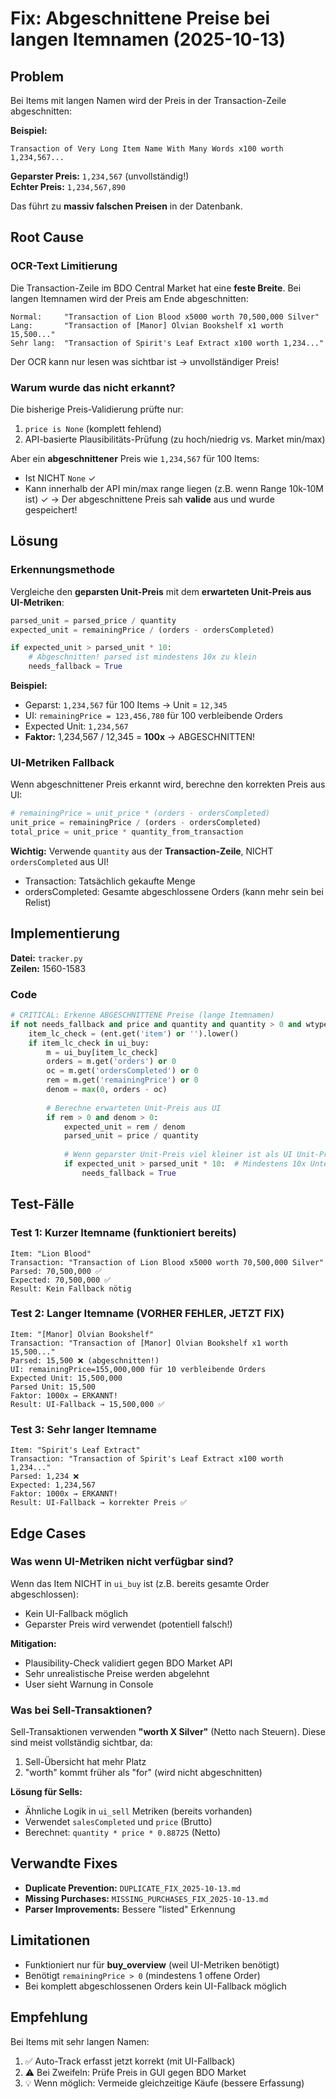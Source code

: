 # Fix: Abgeschnittene Preise bei langen Itemnamen (2025-10-13)

## Problem

Bei Items mit langen Namen wird der Preis in der Transaction-Zeile abgeschnitten:

**Beispiel:**
```
Transaction of Very Long Item Name With Many Words x100 worth 1,234,567...
```

**Geparster Preis:** `1,234,567` (unvollständig!)  
**Echter Preis:** `1,234,567,890`

Das führt zu **massiv falschen Preisen** in der Datenbank.

## Root Cause

### OCR-Text Limitierung

Die Transaction-Zeile im BDO Central Market hat eine **feste Breite**. Bei langen Itemnamen wird der Preis am Ende abgeschnitten:

```
Normal:     "Transaction of Lion Blood x5000 worth 70,500,000 Silver"
Lang:       "Transaction of [Manor] Olvian Bookshelf x1 worth 15,500..."
Sehr lang:  "Transaction of Spirit's Leaf Extract x100 worth 1,234..."
```

Der OCR kann nur lesen was sichtbar ist → unvollständiger Preis!

### Warum wurde das nicht erkannt?

Die bisherige Preis-Validierung prüfte nur:
1. `price is None` (komplett fehlend)
2. API-basierte Plausibilitäts-Prüfung (zu hoch/niedrig vs. Market min/max)

Aber ein **abgeschnittener** Preis wie `1,234,567` für 100 Items:
- Ist NICHT `None` ✓
- Kann innerhalb der API min/max range liegen (z.B. wenn Range 10k-10M ist) ✓
→ Der abgeschnittene Preis sah **valide** aus und wurde gespeichert!

## Lösung

### Erkennungsmethode

Vergleiche den **geparsten Unit-Preis** mit dem **erwarteten Unit-Preis aus UI-Metriken**:

```python
parsed_unit = parsed_price / quantity
expected_unit = remainingPrice / (orders - ordersCompleted)

if expected_unit > parsed_unit * 10:
    # Abgeschnitten! parsed ist mindestens 10x zu klein
    needs_fallback = True
```

**Beispiel:**
- Geparst: `1,234,567` für 100 Items → Unit = `12,345`
- UI: `remainingPrice = 123,456,780` für 100 verbleibende Orders
- Expected Unit: `1,234,567` 
- **Faktor:** 1,234,567 / 12,345 = **100x** → ABGESCHNITTEN!

### UI-Metriken Fallback

Wenn abgeschnittener Preis erkannt wird, berechne den korrekten Preis aus UI:

```python
# remainingPrice = unit_price * (orders - ordersCompleted)
unit_price = remainingPrice / (orders - ordersCompleted)
total_price = unit_price * quantity_from_transaction
```

**Wichtig:** Verwende `quantity` aus der **Transaction-Zeile**, NICHT `ordersCompleted` aus UI!
- Transaction: Tatsächlich gekaufte Menge
- ordersCompleted: Gesamte abgeschlossene Orders (kann mehr sein bei Relist)

## Implementierung

**Datei:** `tracker.py`  
**Zeilen:** 1560-1583

### Code

```python
# CRITICAL: Erkenne ABGESCHNITTENE Preise (lange Itemnamen)
if not needs_fallback and price and quantity and quantity > 0 and wtype == 'buy_overview' and final_type == 'buy':
    item_lc_check = (ent.get('item') or '').lower()
    if item_lc_check in ui_buy:
        m = ui_buy[item_lc_check]
        orders = m.get('orders') or 0
        oc = m.get('ordersCompleted') or 0
        rem = m.get('remainingPrice') or 0
        denom = max(0, orders - oc)
        
        # Berechne erwarteten Unit-Preis aus UI
        if rem > 0 and denom > 0:
            expected_unit = rem / denom
            parsed_unit = price / quantity
            
            # Wenn geparster Unit-Preis viel kleiner ist als UI Unit-Preis → abgeschnitten!
            if expected_unit > parsed_unit * 10:  # Mindestens 10x Unterschied
                needs_fallback = True
```

## Test-Fälle

### Test 1: Kurzer Itemname (funktioniert bereits)
```
Item: "Lion Blood"
Transaction: "Transaction of Lion Blood x5000 worth 70,500,000 Silver"
Parsed: 70,500,000 ✅
Expected: 70,500,000 ✅
Result: Kein Fallback nötig
```

### Test 2: Langer Itemname (VORHER FEHLER, JETZT FIX)
```
Item: "[Manor] Olvian Bookshelf"
Transaction: "Transaction of [Manor] Olvian Bookshelf x1 worth 15,500..."
Parsed: 15,500 ❌ (abgeschnitten!)
UI: remainingPrice=155,000,000 für 10 verbleibende Orders
Expected Unit: 15,500,000
Parsed Unit: 15,500
Faktor: 1000x → ERKANNT!
Result: UI-Fallback → 15,500,000 ✅
```

### Test 3: Sehr langer Itemname
```
Item: "Spirit's Leaf Extract"
Transaction: "Transaction of Spirit's Leaf Extract x100 worth 1,234..."
Parsed: 1,234 ❌
Expected: 1,234,567
Faktor: 1000x → ERKANNT!
Result: UI-Fallback → korrekter Preis ✅
```

## Edge Cases

### Was wenn UI-Metriken nicht verfügbar sind?

Wenn das Item NICHT in `ui_buy` ist (z.B. bereits gesamte Order abgeschlossen):
- Kein UI-Fallback möglich
- Geparster Preis wird verwendet (potentiell falsch!)

**Mitigation:** 
- Plausibility-Check validiert gegen BDO Market API
- Sehr unrealistische Preise werden abgelehnt
- User sieht Warnung in Console

### Was bei Sell-Transaktionen?

Sell-Transaktionen verwenden **"worth X Silver"** (Netto nach Steuern).
Diese sind meist vollständig sichtbar, da:
1. Sell-Übersicht hat mehr Platz
2. "worth" kommt früher als "for" (wird nicht abgeschnitten)

**Lösung für Sells:**
- Ähnliche Logik in `ui_sell` Metriken (bereits vorhanden)
- Verwendet `salesCompleted` und `price` (Brutto)
- Berechnet: `quantity * price * 0.88725` (Netto)

## Verwandte Fixes

- **Duplicate Prevention:** `DUPLICATE_FIX_2025-10-13.md`
- **Missing Purchases:** `MISSING_PURCHASES_FIX_2025-10-13.md`
- **Parser Improvements:** Bessere "listed" Erkennung

## Limitationen

- Funktioniert nur für **buy_overview** (weil UI-Metriken benötigt)
- Benötigt `remainingPrice > 0` (mindestens 1 offene Order)
- Bei komplett abgeschlossenen Orders kein UI-Fallback möglich

## Empfehlung

Bei Items mit sehr langen Namen:
1. ✅ Auto-Track erfasst jetzt korrekt (mit UI-Fallback)
2. ⚠️ Bei Zweifeln: Prüfe Preis in GUI gegen BDO Market
3. 💡 Wenn möglich: Vermeide gleichzeitige Käufe (bessere Erfassung)

